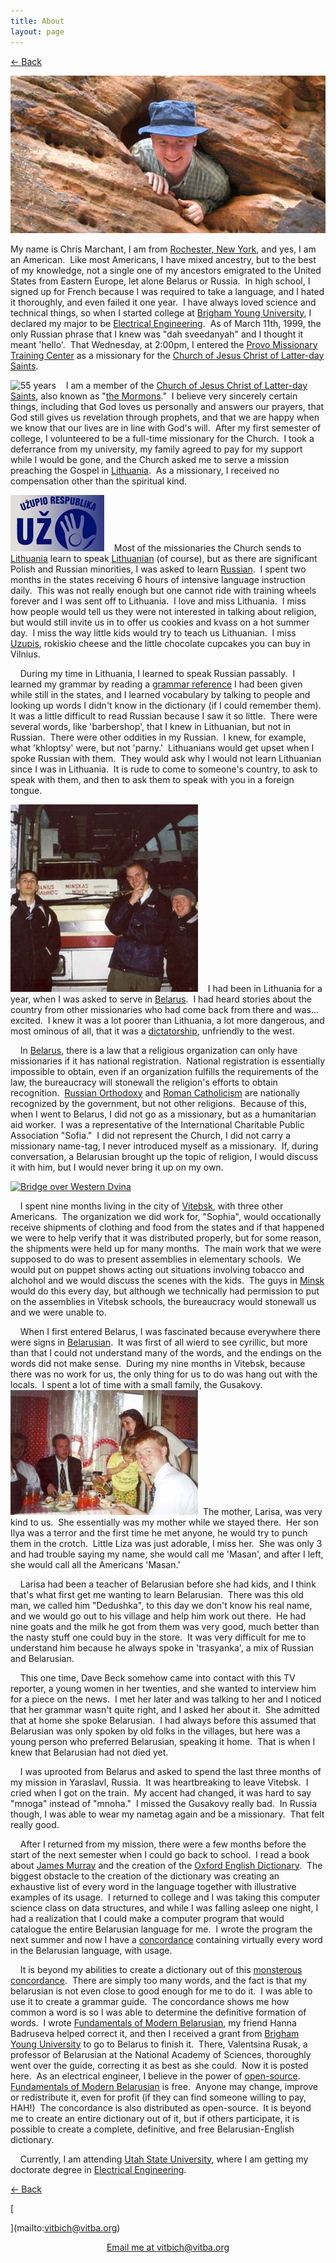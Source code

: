 ```yaml
---
title: About
layout: page
---
```


[\<- Back](../index.html)  
  
  
[![](cavity.jpg)](http://www.zionnationalpark.com/)  
  
My name is Chris Marchant, I am from [Rochester, New
York](http://www.monroecounty.gov/), and yes, I am an American.  Like
most Americans, I have mixed ancestry, but to the best of my knowledge,
not a single one of my ancestors emigrated to the United States from
Eastern Europe, let alone Belarus or Russia.  In high school, I signed
up for French because I was required to take a language, and I hated it
thoroughly, and even failed it one year.  I have always loved science
and technical things, so when I started college at [Brigham Young
University](http://www.byu.edu), I declared my major to be [Electrical
Engineering](http://www.ee.byu.edu).  As of March 11th, 1999, the only
Russian phrase that I knew was "dah sveedanyah" and I thought it meant
'hello'.  That Wednesday, at 2:00pm, I entered the [Provo Missionary
Training Center](http://mtc.byu.edu) as a missionary for the [Church of
Jesus Christ of Latter-day Saints](http://www.lds.org).  
  
![55 years](fiftyfive.jpg)    I am a member of the [Church of Jesus
Christ of Latter-day Saints](http://www.lds.org), also known as "[the
Mormons](http://www.mormon.org)."  I believe very sincerely certain
things, including that God loves us personally and answers our prayers,
that God still gives us revelation through prophets, and that we are
happy when we know that our lives are in line with God's will.  After my
first semester of college, I volunteered to be a full-time missionary
for the Church.  I took a deferrance from my university, my family
agreed to pay for my support while I would be gone, and the Church asked
me to serve a mission preaching the Gospel in
[Lithuania](http://www.lietuva.lt/).  As a missionary, I received no
compensation other than the spiritual kind.  
  
[![uzupis](uzupis.jpg)](http://photo.inspe.lt/catalog/Landscape%20Vilniaus%20Uzupis/)   
Most of the missionaries the Church sends to
[Lithuania](http://www.lietuva.lt/) learn to speak
[Lithuanian](http://postilla.mch.mii.lt/Kalba/kalbarast.en.htm) (of
course), but as there are significant Polish and Russian minorities, I
was asked to learn
[Russian](http://en.wikipedia.org/wiki/Russian_language).  I spent two
months in the states receiving 6 hours of intensive language instruction
daily.  This was not really enough but one cannot ride with training
wheels forever and I was sent off to Lithuania.  I love and miss
Lithuania.  I miss how people would tell us they were not interested in
talking about religion, but would still invite us in to offer us cookies
and kvass on a hot summer day.  I miss the way little kids would try to
teach us Lithuanian.  I miss
[Uzupis](http://www.glasssteelandstone.com/BuildingDetail.php?ID=183),
rokiskio cheese and the little chocolate cupcakes you can buy in
Vilnius.  
  
    During my time in Lithuania, I learned to speak Russian passably.  I
learned my grammar by reading a [grammar
reference](http://www.bris.ac.uk/Depts/Russian/russstaffresearch.html#Offord)
I had been given while still in the states, and I learned vocabulary by
talking to people and looking up words I didn't know in the dictionary
(if I could remember them).  It was a little difficult to read Russian
because I saw it so little.  There were several words, like
'barbershop', that I knew in Lithuanian, but not in Russian.  There were
other oddities in my Russian.  I knew, for example, what 'khloptsy'
were, but not 'parny.'  Lithuanians would get upset when I spoke Russian
with them.  They would ask why I would not learn Lithuanian since I was
in Lithuania.  It is rude to come to someone's country, to ask to speak
with them, and then to ask them to speak with you in a foreign tongue.  
  
![bus to Minsk](minsk_bus.jpg)    I had been in Lithuania for a year,
when I was asked to serve in [Belarus](http://www.belarusguide.com/).  I
had heard stories about the country from other missionaries who had come
back from there and was... excited.  I knew it was a lot poorer than
Lithuania, a lot more dangerous, and most ominous of all, that it was a
[dictatorship](http://news.bbc.co.uk/1/hi/world/europe/country_profiles/1102180.stm#leaders),
unfriendly to the west.  
  
    In
[Belarus](http://www.cia.gov/cia/publications/factbook/geos/bo.html),
there is a law that a religious organization can only have missionaries
if it has national registration.  National registration is essentially
impossible to obtain, even if an organization fulfills the requirements
of the law, the bureaucracy will stonewall the religion's efforts to
obtain recognition.  [Russian Orthodoxy](http://www.mospat.ru/) and
[Roman Catholicism](http://www.catholic.org/) are nationally recognized
by the government, but not other religions.  Because of this, when I
went to Belarus, I did not go as a missionary, but as a humanitarian aid
worker.  I was a representative of the International Charitable Public
Association "Sofia."  I did not represent the Church, I did not carry a
missionary name-tag, I never introduced myself as a missionary.  If,
during conversation, a Belarusian brought up the topic of religion, I
would discuss it with him, but I would never bring it up on my own.  
  
[![Bridge over Western
Dvina](western_dzvina.jpg)](http://www.vitebsk.com/)  
  
    I spent nine months living in the city of
[Vitebsk](http://www.vitebsk.net/), with three other Americans.  The
organization we did work for, "Sophia", would occationally receive
shipments of clothing and food from the states and if that happened we
were to help verify that it was distributed properly, but for some
reason, the shipments were held up for many months.  The main work that
we were supposed to do was to present assemblies in elementary schools. 
We would put on puppet shows acting out situations involving tobacco and
alchohol and we would discuss the scenes with the kids.  The guys in
[Minsk](http://www.inyourpocket.com/belarus/minsk/en/) would do this
every day, but although we technically had permission to put on the
assemblies in Vitebsk schools, the bureaucracy would stonewall us and we
were unable to.  
  
    When I first entered Belarus, I was fascinated because everywhere
there were signs in
[Belarusian](http://www.belarus-misc.org/bel-ling.htm).  It was first of
all wierd to see cyrillic, but more than that I could not understand
many of the words, and the endings on the words did not make sense. 
During my nine months in Vitebsk, because there was no work for us, the
only thing for us to do was hang out with the locals.  I spent a lot of
time with a small family, the Gusakovy.![Gusakovy](birthday.jpg)  The
mother, Larisa, was very kind to us.  She essentially was my mother
while we stayed there.  Her son Ilya was a terror and the first time he
met anyone, he would try to punch them in the crotch.  Little Liza was
just adorable, I miss her.  She was only 3 and had trouble saying my
name, she would call me 'Masan', and after I left, she would call all
the Americans 'Masan.'  
  
    Larisa had been a teacher of Belarusian before she had kids, and I
think that's what first get me wanting to learn Belarusian.  There was
this old man, we called him "Dedushka", to this day we don't know his
real name, and we would go out to his village and help him work out
there.  He had nine goats and the milk he got from them was very good,
much better than the nasty stuff one could buy in the store.  It was
very difficult for me to understand him because he always spoke in
'trasyanka', a mix of Russian and Belarusian.  
  
    This one time, Dave Beck somehow came into contact with this TV
reporter, a young women in her twenties, and she wanted to interview him
for a piece on the news.  I met her later and was talking to her and I
noticed that her grammar wasn't quite right, and I asked her about it. 
She admitted that at home she spoke Belarusian.  I had always before
this assumed that Belarusian was only spoken by old folks in the
villages, but here was a young person who preferred Belarusian, speaking
it home.  That is when I knew that Belarusian had not died yet.  
  
    I was uprooted from Belarus and asked to spend the last three months
of my mission in Yaraslavl, Russia.  It was heartbreaking to leave
Vitebsk.  I cried when I got on the train.  My accent had changed, it
was hard to say "mnoga" instead of "mnoha."  I missed the Gusakovy
really bad.  In Russia though, I was able to wear my nametag again and
be a missionary.  That felt really good.  
  
    After I returned from my mission, there were a few months before the
start of the next semester when I could go back to school.  I read a
book about [James
Murray](http://www.bikwil.zip.com.au/Vintage08/James-Murray.html) and
the creation of the [Oxford English Dictionary](http://www.oed.com/). 
The biggest obstacle to the creation of the dictionary was creating an
exhaustive list of every word in the language together with illustrative
examples of its usage.  I returned to college and I was taking this
computer science class on data structures, and while I was falling
asleep one night, I had a realization that I could make a computer
program that would catalogue the entire Belarusian language for me.  I
wrote the program the next summer and now I have a
[concordance](../concordance/concordance.html) containing virtually
every word in the Belarusian language, with usage.  
  
    It is beyond my abilities to create a dictionary out of this
[monsterous concordance](../concordance/concordance.html).  There are
simply too many words, and the fact is that my belarusian is not even
close to good enough for me to do it.  I was able to use it to create a
grammar guide.  The concordance shows me how common a word is so I was
able to determine the definitive formation of words.  I wrote
[<span style="text-decoration: underline;">Fundamentals of Modern
Belarusian</span>](../fofmb/fofmb.html), my friend Hanna Badruseva
helped correct it, and then I received a grant from [Brigham Young
University](http://www.byu.edu) to go to Belarus to finish it.  There,
Valentsina Rusak, a professor of Belarusian at the National Academy of
Sciences, thoroughly went over the guide, correcting it as best as she
could.  Now it is posted here.  As an electrical engineer, I believe in
the power of
[open-source](http://www.gnu.org/licenses/licenses.html#TOCFDL). 
[<span style="text-decoration: underline;">Fundamentals of Modern
Belarusian</span>](../fofmb/fofmb.html) is free.  Anyone may change,
improve or redistribute it, even for profit (if they can find someone
willing to pay, HAH\!)  The concordance is also distributed as
open-source.  It is beyond me to create an entire dictionary out of it,
but if others participate, it is possible to create a complete,
definitive, and free Belarusian-English dictionary.  
  
    Currently, I am attending [Utah State
University](http://www.usu.edu/), where I am getting my doctorate degree
in [Electrical Engineering](http://www.sdl.usu.edu/).  
  
  
[\<- Back](../index.html)  
  
  
  
  
[  
  
  
  
](mailto:vitbich@vitba.org)

<div style="text-align: center;">

[Email me at vitbich@vitba.org](mailto:vitbich@vitba.org)  

</div>
